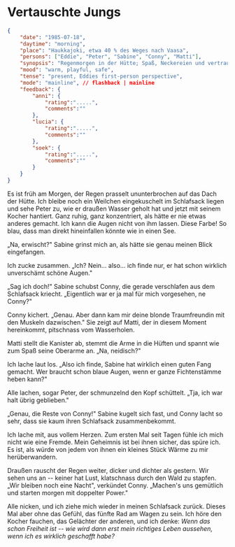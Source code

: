 # Vertauschte Jungs

```json
{
    "date": "1985-07-18",
    "daytime": "morning",
    "place": "Haukkajoki, etwa 40 % des Weges nach Vaasa",
    "persons": ["Eddie", "Peter", "Sabine", "Conny", "Matti"],
    "synopsis": "Regenmorgen in der Hütte; Spaß, Neckereien und vertraute Stimmung geben Eddie erstmals das Gefühl dazuzugehören.",
    "mood": "warm, playful, safe",
    "tense": "present, Eddies first-person perspective",
    "mode": "mainline", // flashback | mainline
    "feedback": {
        "anni": {
            "rating":".....",
            "comments":""
        },
        "lucia": {
            "rating":".....",
            "comments":""
        },
        "soek": {
            "rating":".....",
            "comments":""
        }
    }
}
```

Es ist früh am Morgen, der Regen prasselt ununterbrochen auf das Dach
der Hütte. Ich bleibe noch ein Weilchen eingekuschelt im Schlafsack
liegen und sehe Peter zu, wie er draußen Wasser geholt hat und jetzt mit
seinem Kocher hantiert. Ganz ruhig, ganz konzentriert, als hätte er nie
etwas anderes gemacht. Ich kann die Augen nicht von ihm lassen. Diese
Farbe! So blau, dass man direkt hineinfallen könnte wie in einen See.

„Na, erwischt?" Sabine grinst mich an, als hätte sie genau meinen Blick
eingefangen.

Ich zucke zusammen. „Ich? Nein... also... ich finde nur, er hat schon
wirklich unverschämt schöne Augen."

„Sag ich doch!" Sabine schubst Conny, die gerade verschlafen aus dem
Schlafsack kriecht. „Eigentlich war er ja mal für mich vorgesehen, ne
Conny?"

Conny kichert. „Genau. Aber dann kam mir deine blonde Traumfreundin mit
den Muskeln dazwischen." Sie zeigt auf Matti, der in diesem Moment
hereinkommt, pitschnass vom Wasserholen.

Matti stellt die Kanister ab, stemmt die Arme in die Hüften und spannt
wie zum Spaß seine Oberarme an. „Na, neidisch?"

Ich lache laut los. „Also ich finde, Sabine hat wirklich einen guten
Fang gemacht. Wer braucht schon blaue Augen, wenn er ganze Fichtenstämme
heben kann?"

Alle lachen, sogar Peter, der schmunzelnd den Kopf schüttelt. „Tja, ich
war halt übrig geblieben."

„Genau, die Reste von Conny!" Sabine kugelt sich fast, und Conny lacht
so sehr, dass sie kaum ihren Schlafsack zusammenbekommt.

Ich lache mit, aus vollem Herzen. Zum ersten Mal seit Tagen fühle ich
mich nicht wie eine Fremde. Mein Geheimnis ist bei ihnen sicher, das
spüre ich. Es ist, als würde von jedem von ihnen ein kleines Stück Wärme
zu mir herüberwandern.

Draußen rauscht der Regen weiter, dicker und dichter als gestern. Wir
sehen uns an -- keiner hat Lust, klatschnass durch den Wald zu stapfen.
„Wir bleiben noch eine Nacht", verkündet Conny. „Machen's uns gemütlich
und starten morgen mit doppelter Power."

Alle nicken, und ich ziehe mich wieder in meinen Schlafsack zurück.
Dieses Mal aber ohne das Gefühl, das fünfte Rad am Wagen zu sein. Ich
höre den Kocher fauchen, das Gelächter der anderen, und ich denke: *Wenn
das schon Freiheit ist -- wie wird dann erst mein richtiges Leben
aussehen, wenn ich es wirklich geschafft habe?*

